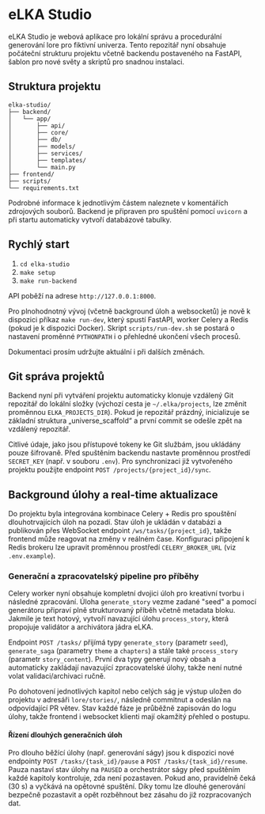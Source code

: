 # eLKA Studio

eLKA Studio je webová aplikace pro lokální správu a procedurální generování lore pro fiktivní univerza. Tento repozitář nyní obsahuje počáteční strukturu projektu včetně backendu postaveného na FastAPI, šablon pro nové světy a skriptů pro snadnou instalaci.

## Struktura projektu

```
elka-studio/
├── backend/
│   └── app/
│       ├── api/
│       ├── core/
│       ├── db/
│       ├── models/
│       ├── services/
│       ├── templates/
│       └── main.py
├── frontend/
├── scripts/
└── requirements.txt
```

Podrobné informace k jednotlivým částem naleznete v komentářích zdrojových souborů. Backend je připraven pro spuštění pomocí `uvicorn` a při startu automaticky vytvoří databázové tabulky.

## Rychlý start

1. `cd elka-studio`
2. `make setup`
3. `make run-backend`

API poběží na adrese `http://127.0.0.1:8000`.

Pro plnohodnotný vývoj (včetně background úloh a websocketů) je nově
k dispozici příkaz `make run-dev`, který spustí FastAPI, worker Celery a
Redis (pokud je k dispozici Docker). Skript `scripts/run-dev.sh` se postará
o nastavení proměnné `PYTHONPATH` i o přehledné ukončení všech procesů.

Dokumentaci prosím udržujte aktuální i při dalších změnách.

## Git správa projektů

Backend nyní při vytváření projektu automaticky klonuje vzdálený Git repozitář
do lokální složky (výchozí cesta je `~/.elka/projects`, lze změnit proměnnou
`ELKA_PROJECTS_DIR`). Pokud je repozitář prázdný, inicializuje se základní
struktura „universe_scaffold“ a první commit se odešle zpět na vzdálený
repozitář.

Citlivé údaje, jako jsou přístupové tokeny ke Git službám, jsou ukládány pouze
šifrovaně. Před spuštěním backendu nastavte proměnnou prostředí `SECRET_KEY`
(např. v souboru `.env`). Pro synchronizaci již vytvořeného projektu použijte
endpoint `POST /projects/{project_id}/sync`.

## Background úlohy a real-time aktualizace

Do projektu byla integrována kombinace Celery + Redis pro spouštění
dlouhotrvajících úloh na pozadí. Stav úloh je ukládán v databázi a
publikován přes WebSocket endpoint `/ws/tasks/{project_id}`, takže
frontend může reagovat na změny v reálném čase. Konfiguraci připojení k
Redis brokeru lze upravit proměnnou prostředí `CELERY_BROKER_URL`
(viz `.env.example`).

### Generační a zpracovatelský pipeline pro příběhy

Celery worker nyní obsahuje kompletní dvojici úloh pro kreativní tvorbu
i následné zpracování. Úloha `generate_story` vezme zadané "seed"
a pomocí generátoru připraví plně strukturovaný příběh včetně
metadata bloku. Jakmile je text hotový, vytvoří navazující úlohu
`process_story`, která propojuje validátor a archivátora jádra eLKA.

Endpoint `POST /tasks/` přijímá typy `generate_story` (parametr
`seed`), `generate_saga` (parametry `theme` a `chapters`) a stále také
`process_story` (parametr `story_content`). První dva typy generují
nový obsah a automaticky zakládají navazující zpracovatelské úlohy,
takže není nutné volat validaci/archivaci ručně.

Po dohotovení jednotlivých kapitol nebo celých ság je výstup uložen do
projektu v adresáři `lore/stories/`, následně commitnut a odeslán na
odpovídající PR větev. Stav každé fáze je průběžně zapisován do logu
úlohy, takže frontend i websocket klienti mají okamžitý přehled o
postupu.

#### Řízení dlouhých generačních úloh

Pro dlouho běžící úlohy (např. generování ságy) jsou k dispozici nové
endpointy `POST /tasks/{task_id}/pause` a `POST /tasks/{task_id}/resume`.
Pauza nastaví stav úlohy na `PAUSED` a orchestrátor ságy před
spuštěním každé kapitoly kontroluje, zda není pozastaven. Pokud ano,
pravidelně čeká (30 s) a vyčkává na opětovné spuštění. Díky tomu lze
dlouhé generování bezpečně pozastavit a opět rozběhnout bez zásahu do
již rozpracovaných dat.
